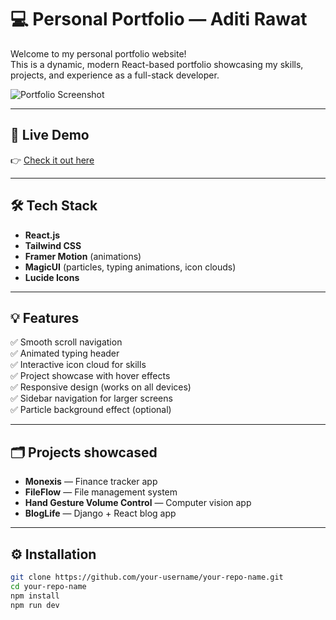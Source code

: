# 💻 Personal Portfolio — Aditi Rawat

Welcome to my personal portfolio website!  
This is a dynamic, modern React-based portfolio showcasing my skills, projects, and experience as a full-stack developer.

![Portfolio Screenshot](your-screenshot-url-here)

---

## 🚀 Live Demo

👉 [Check it out here](https://your-live-demo-link.com)  

---

## 🛠️ Tech Stack

- **React.js**
- **Tailwind CSS**
- **Framer Motion** (animations)
- **MagicUI** (particles, typing animations, icon clouds)
- **Lucide Icons**

---

## 💡 Features

✅ Smooth scroll navigation  
✅ Animated typing header  
✅ Interactive icon cloud for skills  
✅ Project showcase with hover effects  
✅ Responsive design (works on all devices)  
✅ Sidebar navigation for larger screens  
✅ Particle background effect (optional)  

---

## 🗂️ Projects showcased

- **Monexis** — Finance tracker app
- **FileFlow** — File management system
- **Hand Gesture Volume Control** — Computer vision app
- **BlogLife** — Django + React blog app

---

## ⚙️ Installation

```bash
git clone https://github.com/your-username/your-repo-name.git
cd your-repo-name
npm install
npm run dev
